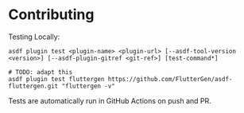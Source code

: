 # Contributing

Testing Locally:

```shell
asdf plugin test <plugin-name> <plugin-url> [--asdf-tool-version <version>] [--asdf-plugin-gitref <git-ref>] [test-command*]

# TODO: adapt this
asdf plugin test fluttergen https://github.com/FlutterGen/asdf-fluttergen.git "fluttergen -v"
```

Tests are automatically run in GitHub Actions on push and PR.
